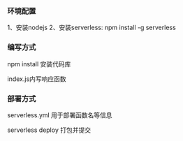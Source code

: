 ### 环境配置

1、安装nodejs
2、安装serverless: npm install -g serverless

### 编写方式

npm install 安装代码库

index.js内写响应函数

### 部署方式

serverless.yml 用于部署函数名等信息

serverless deploy 打包并提交